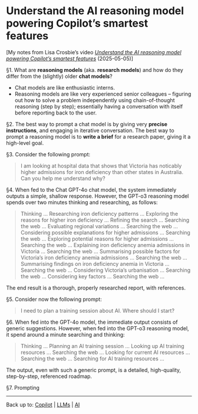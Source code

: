 # Understand the AI reasoning model powering Copilot’s smartest features

\[My notes from Lisa Crosbie’s video *[Understand the AI reasoning model powering Copilot’s smartest features](https://www.youtube.com/watch?v=h0bbBDLWlGU)* (2025-05-05)\]

§1. What are **reasoning models** (aka. **research models**) and how do they differ from the (slightly) older **chat models**?
- Chat models are like enthusiastic interns.
- Reasoning models are like very experienced senior colleagues – figuring out how to solve a problem independently using chain-of-thought reasoning (step by step); essentially having a conversation with itself before reporting back to the user.

§2. The best way to prompt a chat model is by giving very **precise instructions**, and engaging in iterative conversation. The best way to prompt a reasoning model is to **write a brief** for a research paper, giving it a high-level goal.

§3. Consider the following prompt:

> I am looking at hospital data that shows that Victoria has noticably higher admissions for iron deficiency than other states in Australia. Can you help me understand why?

§4. When fed to the Chat GPT-4o chat model, the system immediately outputs a simple, shallow response. However, the GPT-o3 reasoning model spends over two minutes thinking and researching, as follows:

> Thinking ...
> Researching iron deficiency patterns ...
> Exploring the reasons for higher iron deficiency ...
> Refining the search ...
> Searching the web ...
> Evaluating regional variations ...
> Searching the web ...
> Considering possible explanations for higher admissions ...
> Searching the web ...
> Exploring potential reasons for higher admissions ...
> Searching the web ...
> Explaining iron deficiency anemia admissions in Victoria ...
> Searching the web ...
> Summarising possible factors for Victoria’s iron deficiency anemia admissions ...
> Searching the web ...
> Summarising findings on iron deficiency anemia in Victoria ...
> Searching the web ...
> Considering Victoria’s urbanisation ...
> Searching the web ...
> Considering key factors ...
> Searching the web ...

The end result is a thorough, properly researched report, with references.

§5. Consider now the following prompt:

> I need to plan a training session about AI. Where should I start?

§6. When fed into the GPT-4o model, the immediate output consists of generic suggestions. However, when fed into the GPT-o3 reasoning model, it spend around a minute searching and thinking:

> Thinking ...
> Planning an AI training session ...
> Looking up AI training resources ...
> Searching the web ...
> Looking for current AI resources ...
> Searching the web ...
> Searching for AI training resources ...

The output, even with such a generic prompt, is a detailed, high-quality, step-by-step, referenced roadmap.

§7. Prompting



----

Back up to: [Copilot](index.md) | [LLMs](../index.md) | [AI](../../index.md)
